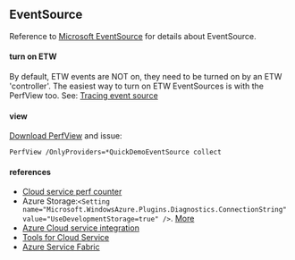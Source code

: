 ## EventSource

Reference to [Microsoft EventSource](https://github.com/Microsoft/dotnet-samples/blob/master/Microsoft.Diagnostics.Tracing/EventSource/docs/EventSource.md) for details about EventSource.

#### turn on ETW
By default, ETW events are NOT on, they need to be turned on by an ETW 'controller'. The easiest way to turn on ETW EventSources is 
with the PerfView too. See: [Tracing event source](https://blogs.msdn.microsoft.com/vancem/2012/08/13/windows-high-speed-logging-etw-in-c-net-using-system-diagnostics-tracing-eventsource/)

#### view
[Download PerfView](https://www.microsoft.com/en-us/download/details.aspx?id=28567) and issue:
```
PerfView /OnlyProviders=*QuickDemoEventSource collect
```

#### references
 - [Cloud service perf counter](https://docs.microsoft.com/en-us/azure/cloud-services/cloud-services-dotnet-diagnostics-performance-counters)
 - Azure Storage:`<Setting name="Microsoft.WindowsAzure.Plugins.Diagnostics.ConnectionString" value="UseDevelopmentStorage=true" />`. [More](https://docs.microsoft.com/en-us/azure/cloud-services/cloud-services-dotnet-diagnostics-storage)
 - [Azure Cloud service integration](https://docs.microsoft.com/en-us/azure/cloud-services/cloud-services-dotnet-diagnostics)
 - [Tools for Cloud Service](https://docs.microsoft.com/en-us/azure/vs-azure-tools-diagnostics-for-cloud-services-and-virtual-machines)
 - [Azure Service Fabric](https://docs.microsoft.com/en-us/azure/service-fabric/service-fabric-diagnostics-how-to-monitor-and-diagnose-services-locally)
             
